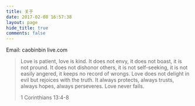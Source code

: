 ```yaml
---
title: 关于
date: 2017-02-08 16:57:38
layout: page
hide_title: true
comments: false
---
```


Email: caobinbin <span class="fa fa-at"></span> live.com

> Love is patient, love is kind.
> It does not envy, it does not boast, it is not pround.
> It does not dishonor others, it is not self-seeking,
> it is not easily angered, it keeps no record of wrongs.
> Love does not delight in evil but rejoices with the truth.
> It always protects, always trusts, always hopes, always perseveres.
> Love never fails.
> 
> 1 Corinthians 13:4-8

